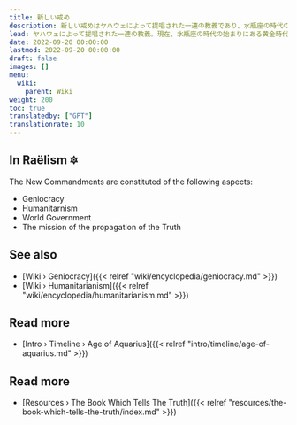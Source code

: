 ```yaml
---
title: 新しい戒め
description: 新しい戒めはヤハウェによって提唱された一連の教義であり、水瓶座の時代の始まりにある黄金時代を前進させ、その到来をもたらすために人類が何を考慮に入れることができるかを詳述しています。
lead: ヤハウェによって提唱された一連の教義。現在、水瓶座の時代の始まりにある黄金時代を前進させ、その到来をもたらすために人類が何を考慮に入れることができるかを詳述しています。
date: 2022-09-20 00:00:00
lastmod: 2022-09-20 00:00:00
draft: false
images: []
menu:
  wiki:
    parent: Wiki
weight: 200
toc: true
translatedby: ["GPT"]
translationrate: 10
---
```


## In Raëlism 🔯

The New Commandments are constituted of the following aspects:

- Geniocracy
- Humanitarnism
- World Government
- The mission of the propagation of the Truth

## See also

- [Wiki › Geniocracy]({{< relref "wiki/encyclopedia/geniocracy.md" >}})
- [Wiki › Humanitarianism]({{< relref "wiki/encyclopedia/humanitarianism.md" >}})

## Read more

- [Intro › Timeline › Age of Aquarius]({{< relref "intro/timeline/age-of-aquarius.md" >}})

## Read more

- [Resources › The Book Which Tells The Truth]({{< relref "resources/the-book-which-tells-the-truth/index.md" >}})
